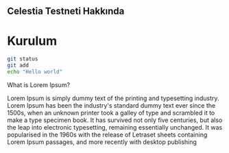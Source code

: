 ## Celestia Testneti Hakkında

# Kurulum

```sh
git status
git add
echo "Hello world"
```
<p>
 <h3style="text-align: center;">What is Lorem Ipsum? </h3>

Lorem Ipsum is simply dummy text of the printing and typesetting industry. Lorem Ipsum has been the industry's standard dummy text ever since the 1500s, when an unknown printer took a galley of type and scrambled it to make a type specimen book. It has survived not only five centuries, but also the leap into electronic typesetting, remaining essentially unchanged. It was popularised in the 1960s with the release of Letraset sheets containing Lorem Ipsum passages, and more recently with desktop publishing
